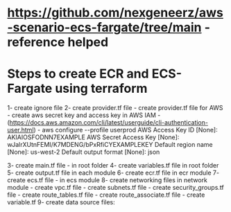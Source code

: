# https://github.com/nexgeneerz/aws-scenario-ecs-fargate/tree/main -reference helped
# Steps to create ECR and ECS-Fargate using terraform
1- create ignore file
2- create provider.tf file 
    - create provider.tf file for AWS
    - create aws secret key and access key in AWS IAM - (https://docs.aws.amazon.com/cli/latest/userguide/cli-authentication-user.html) 
      - aws configure --profile userprod
            AWS Access Key ID [None]: AKIAIOSFODNN7EXAMPLE
            AWS Secret Access Key [None]: wJalrXUtnFEMI/K7MDENG/bPxRfiCYEXAMPLEKEY
            Default region name [None]: us-west-2
            Default output format [None]: json

3- create main.tf file - in root folder
4- create variables.tf file in root folder
5- create output.tf file in each module
6- create ecr.tf file in ecr module
7- create ecs.tf file - in ecs module
8- create networking files in network module
    - create vpc.tf file
    - create subnets.tf file
    - create security_groups.tf file
    - create route_tables.tf file
    - create route_associate.tf file
    - create variable.tf
9- create data source files:
